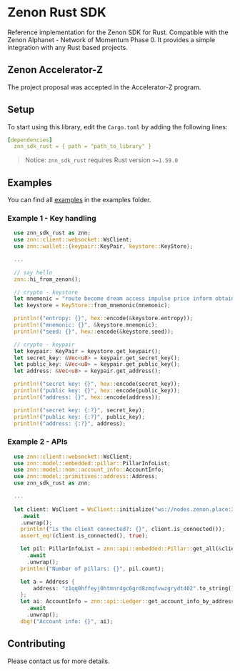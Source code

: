 # Zenon Rust SDK

Reference implementation for the Zenon SDK for Rust. Compatible with the Zenon Alphanet - Network of Momentum Phase 0. It provides a simple integration with any Rust based projects.

## Zenon Accelerator-Z 

The project proposal was accepted in the Accelerator-Z program.

## Setup

To start using this library, edit the `Cargo.toml` by adding the following lines: 

```yaml
[dependencies]
  znn_sdk_rust = { path = "path_to_library" }
```

> Notice: `znn_sdk_rust` requires Rust version `>=1.59.0`

## Examples

You can find all [examples](./examples) in the examples folder.

### Example 1 - Key handling
```rust
  use znn_sdk_rust as znn;
  use znn::client::websocket::WsClient;
  use znn::wallet::{keypair::KeyPair, keystore::KeyStore};

  ...
  
  // say hello
  znn::hi_from_zenon();

  // crypto - keystore
  let mnemonic = "route become dream access impulse price inform obtain engage ski believe awful absent pig thing vibrant possible exotic flee pepper marble rural fire fancy".to_string();
  let keystore = KeyStore::from_mnemonic(mnemonic);

  println!("entropy: {}", hex::encode(&keystore.entropy));
  println!("mnemonic: {}", &keystore.mnemonic);
  println!("seed: {}", hex::encode(&keystore.seed));

  // crypto - keypair
  let keypair: KeyPair = keystore.get_keypair();
  let secret_key: &Vec<u8> = keypair.get_secret_key();
  let public_key: &Vec<u8> = keypair.get_public_key();
  let address: &Vec<u8> = keypair.get_address();

  println!("secret key: {}", hex::encode(secret_key));
  println!("public key: {}", hex::encode(public_key));
  println!("address: {}", hex::encode(address));

  println!("secret key: {:?}", secret_key);
  println!("public key: {:?}", public_key);
  println!("address: {:?}", address);
```

### Example 2 - APIs
```rust
  use znn::client::websocket::WsClient;
  use znn::model::embedded::pillar::PillarInfoList;
  use znn::model::nom::account_info::AccountInfo;
  use znn::model::primitives::address::Address;
  use znn_sdk_rust as znn;

  ...
  
  let client: WsClient = WsClient::initialize("ws://nodes.zenon.place:35998")
    .await
    .unwrap();
    println!("is the client connected?: {}", client.is_connected());
    assert_eq!(client.is_connected(), true);

    let pil: PillarInfoList = znn::api::embedded::Pillar::get_all(&client, 1, 10)
      .await
      .unwrap();
    println!("Number of pillars: {}", pil.count);

    let a = Address {
        address: "z1qq0hffeyj0htmnr4gc6grd8zmqfvwzgrydt402".to_string(),
    };
    let ai: AccountInfo = znn::api::Ledger::get_account_info_by_address(&client, a)
      .await
      .unwrap();
    dbg!("Account info: {}", ai);
```

## Contributing

Please contact us for more details.
